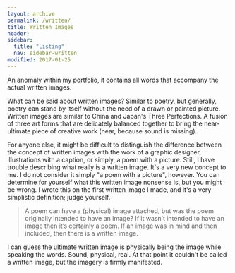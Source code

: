 ```yaml
---
layout: archive
permalink: /written/
title: Written Images
header:
sidebar:
  title: "Listing"
  nav: sidebar-written
modified: 2017-01-25
---
```



An anomaly within my portfolio, it contains all words that accompany the actual written images. 

What can be said about written images? Similar to poetry, but generally, poetry can stand by itself without the need of a drawn or painted picture. Written images are similar to China and Japan's Three Perfections. A fusion of three art forms that are delicately balanced together to bring the near-ultimate piece of creative work (near, because sound is missing).

For anyone else, it might be difficult to distinguish the difference between the concept of written images with the work of a graphic designer, illustrations with a caption, or simply, a poem with a picture. 
Still, I have trouble describing what really is a written image. It's a very new concept to me. I do not consider it simply "a poem with a picture", however. 
You can determine for yourself what this written image nonsense is, but you might be wrong. I wrote this on the first written image I made, and it's a very simplistic definition; judge yourself.

>A poem can have a (physical) image attached, but was the poem originally intended to have an image? If it wasn’t intended to have an image then it’s certainly a poem. If an image was in mind and then included, then there is a written image. 

I can guess the ultimate written image is physically being the image while speaking the words. Sound, physical, real. At that point it couldn't be called a written image, but the imagery is firmly manifested. 